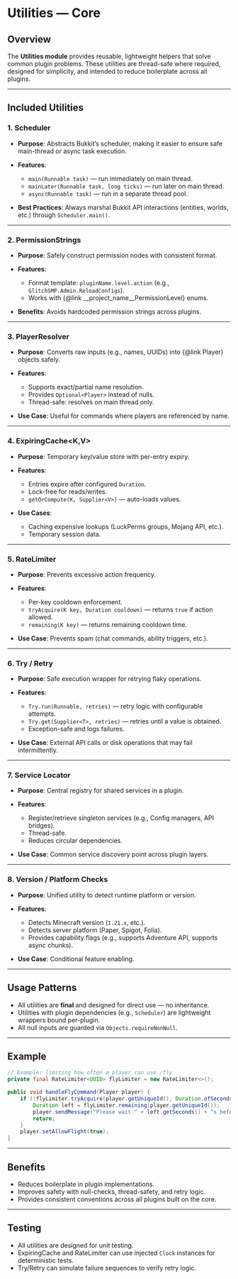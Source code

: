 # Utilities — Core

## Overview

The **Utilities module** provides reusable, lightweight helpers that solve common plugin problems. These utilities are thread-safe where required, designed for simplicity, and intended to reduce boilerplate across all plugins.

---

## Included Utilities

### 1. Scheduler

* **Purpose**: Abstracts Bukkit’s scheduler, making it easier to ensure safe main-thread or async task execution.
* **Features**:

    * `main(Runnable task)` — run immediately on main thread.
    * `mainLater(Runnable task, long ticks)` — run later on main thread.
    * `async(Runnable task)` — run in a separate thread pool.
* **Best Practices**: Always marshal Bukkit API interactions (entities, worlds, etc.) through `Scheduler.main()`.

---

### 2. PermissionStrings

* **Purpose**: Safely construct permission nodes with consistent format.
* **Features**:

    * Format template: `pluginName.level.action` (e.g., `GlitchSMP.Admin.ReloadConfigs`).
    * Works with {@link \_\_project\_name\_\_PermissionLevel} enums.
* **Benefits**: Avoids hardcoded permission strings across plugins.

---

### 3. PlayerResolver

* **Purpose**: Converts raw inputs (e.g., names, UUIDs) into {@link Player} objects safely.
* **Features**:

    * Supports exact/partial name resolution.
    * Provides `Optional<Player>` instead of nulls.
    * Thread-safe: resolves on main thread only.
* **Use Case**: Useful for commands where players are referenced by name.

---

### 4. ExpiringCache\<K,V>

* **Purpose**: Temporary key/value store with per-entry expiry.
* **Features**:

    * Entries expire after configured `Duration`.
    * Lock-free for reads/writes.
    * `getOrCompute(K, Supplier<V>)` — auto-loads values.
* **Use Cases**:

    * Caching expensive lookups (LuckPerms groups, Mojang API, etc.).
    * Temporary session data.

---

### 5. RateLimiter<K>

* **Purpose**: Prevents excessive action frequency.
* **Features**:

    * Per-key cooldown enforcement.
    * `tryAcquire(K key, Duration cooldown)` — returns `true` if action allowed.
    * `remaining(K key)` — returns remaining cooldown time.
* **Use Case**: Prevents spam (chat commands, ability triggers, etc.).

---

### 6. Try / Retry

* **Purpose**: Safe execution wrapper for retrying flaky operations.
* **Features**:

    * `Try.run(Runnable, retries)` — retry logic with configurable attempts.
    * `Try.get(Supplier<T>, retries)` — retries until a value is obtained.
    * Exception-safe and logs failures.
* **Use Case**: External API calls or disk operations that may fail intermittently.

---

### 7. Service Locator

* **Purpose**: Central registry for shared services in a plugin.
* **Features**:

    * Register/retrieve singleton services (e.g., Config managers, API bridges).
    * Thread-safe.
    * Reduces circular dependencies.
* **Use Case**: Common service discovery point across plugin layers.

---

### 8. Version / Platform Checks

* **Purpose**: Unified utility to detect runtime platform or version.
* **Features**:

    * Detects Minecraft version (`1.21.x`, etc.).
    * Detects server platform (Paper, Spigot, Folia).
    * Provides capability flags (e.g., supports Adventure API, supports async chunks).
* **Use Case**: Conditional feature enabling.

---

## Usage Patterns

* All utilities are **final** and designed for direct use — no inheritance.
* Utilities with plugin dependencies (e.g., `Scheduler`) are lightweight wrappers bound per-plugin.
* All null inputs are guarded via `Objects.requireNonNull`.

---

## Example

```java
// Example: limiting how often a player can use /fly
private final RateLimiter<UUID> flyLimiter = new RateLimiter<>();

public void handleFlyCommand(Player player) {
    if (!flyLimiter.tryAcquire(player.getUniqueId(), Duration.ofSeconds(30))) {
        Duration left = flyLimiter.remaining(player.getUniqueId());
        player.sendMessage("Please wait " + left.getSeconds() + "s before flying again.");
        return;
    }
    player.setAllowFlight(true);
}
```

---

## Benefits

* Reduces boilerplate in plugin implementations.
* Improves safety with null-checks, thread-safety, and retry logic.
* Provides consistent conventions across all plugins built on the core.

---

## Testing

* All utilities are designed for unit testing.
* ExpiringCache and RateLimiter can use injected `Clock` instances for deterministic tests.
* Try/Retry can simulate failure sequences to verify retry logic.